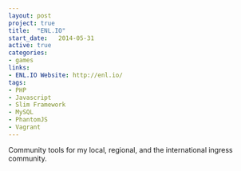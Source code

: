 ```yaml
---
layout: post
project: true
title:  "ENL.IO"
start_date:   2014-05-31
active: true
categories:
- games
links:
- ENL.IO Website: http://enl.io/
tags:
- PHP
- Javascript
- Slim Framework
- MySQL
- PhantomJS
- Vagrant
---
```


Community tools for my local, regional, and the international ingress community.
